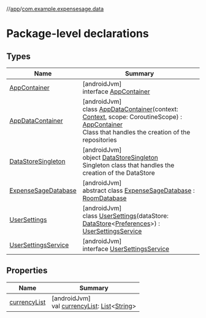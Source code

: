 //[app](../../index.md)/[com.example.expensesage.data](index.md)

# Package-level declarations

## Types

| Name | Summary |
|---|---|
| [AppContainer](-app-container/index.md) | [androidJvm]<br>interface [AppContainer](-app-container/index.md) |
| [AppDataContainer](-app-data-container/index.md) | [androidJvm]<br>class [AppDataContainer](-app-data-container/index.md)(context: [Context](https://developer.android.com/reference/kotlin/android/content/Context.html), scope: CoroutineScope) : [AppContainer](-app-container/index.md)<br>Class that handles the creation of the repositories |
| [DataStoreSingleton](-data-store-singleton/index.md) | [androidJvm]<br>object [DataStoreSingleton](-data-store-singleton/index.md)<br>Singleton class that handles the creation of the DataStore |
| [ExpenseSageDatabase](-expense-sage-database/index.md) | [androidJvm]<br>abstract class [ExpenseSageDatabase](-expense-sage-database/index.md) : [RoomDatabase](https://developer.android.com/reference/kotlin/androidx/room/RoomDatabase.html) |
| [UserSettings](-user-settings/index.md) | [androidJvm]<br>class [UserSettings](-user-settings/index.md)(dataStore: [DataStore](https://developer.android.com/reference/kotlin/androidx/datastore/core/DataStore.html)&lt;[Preferences](https://developer.android.com/reference/kotlin/androidx/datastore/preferences/core/Preferences.html)&gt;) : [UserSettingsService](-user-settings-service/index.md) |
| [UserSettingsService](-user-settings-service/index.md) | [androidJvm]<br>interface [UserSettingsService](-user-settings-service/index.md) |

## Properties

| Name | Summary |
|---|---|
| [currencyList](currency-list.md) | [androidJvm]<br>val [currencyList](currency-list.md): [List](https://kotlinlang.org/api/latest/jvm/stdlib/kotlin.collections/-list/index.html)&lt;[String](https://kotlinlang.org/api/latest/jvm/stdlib/kotlin/-string/index.html)&gt; |
